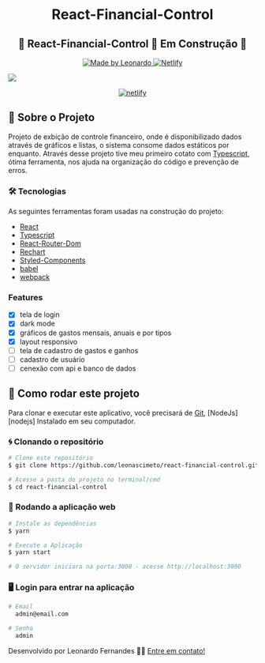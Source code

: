 <h1 align="center">
React-Financial-Control
</h1>

<h2 align="center">
🚧 React-Financial-Control  🚀 Em Construção 🚧
</h2>
<p align="center">
  <a href="https://www.linkedin.com/in/leonascimentopro/">
      <img alt="Made by Leonardo" src="https://img.shields.io/badge/Made%20By-Leonardo%20Fernandes-blue">
  </a>
  <a target="_blank" href="https://react-financial-control.netlify.app/">
    <img alt="Netlify" src="https://api.netlify.com/api/v1/badges/534d0639-5a3a-43ae-b699-f3e7fc31113e/deploy-status">
  </a>
</p>

<img src=".github/gif-readme.gif">

<div align="center">

<a target="_blank" href="https://react-financial-control.netlify.app/"><img alt="netlify" src="github/netlify.svg" ></img></a>

</div>

## 🚀 Sobre o Projeto

Projeto de exbição de controle financeiro, onde é disponibilizado dados através de gráficos e listas, o sistema consome dados estáticos por enquanto. 
Através desse projeto tive meu primeiro cotato com [Typescript](https://www.typescriptlang.org/), ótima ferramenta, nos ajuda na organização do código e prevenção de erros.

### 🛠 Tecnologias

As seguintes ferramentas foram usadas na construção do projeto:

- [React](https://pt-br.reactjs.org/)
- [Typescript](https://www.typescriptlang.org/)
- [React-Router-Dom](https://v5.reactrouter.com/web/guides/quick-start)
- [Rechart](https://recharts.org/en-US/)
- [Styled-Components](https://styled-components.com/)
- [babel](https://babeljs.io/)
- [webpack](https://webpack.js.org/)

### Features

- [x] tela de login
- [x] dark mode
- [x] gráficos de gastos mensais, anuais e por tipos
- [x] layout responsivo
- [ ] tela de cadastro de gastos e ganhos
- [ ] cadastro de usuário
- [ ] cenexão com api e banco de dados

## 🚀 Como rodar este projeto

Para clonar e executar este aplicativo, você precisará de [Git](https://git-scm.com), [NodeJs][nodejs] Instalado em seu computador.

### 🌀 Clonando o repositório

```bash
# Clone este repositório
$ git clone https://github.com/leonascimeto/react-financial-control.git

# Acesse a pasta do projeto no terminal/cmd
$ cd react-financial-control
```

### 🧭 Rodando a aplicação web

```bash
# Instale as dependências
$ yarn

# Execute a Aplicação
$ yarn start

# O servidor iniciara na porta:3000 - acesse http://localhost:3000

```

### 🖥️ Login para entrar na aplicação

```bash
# Email
  admin@email.com

# Senha
  admin

```

Desenvolvido por Leonardo Fernandes 👨‍💻 [Entre em contato!](https://www.linkedin.com/in/leonascimentopro/)
